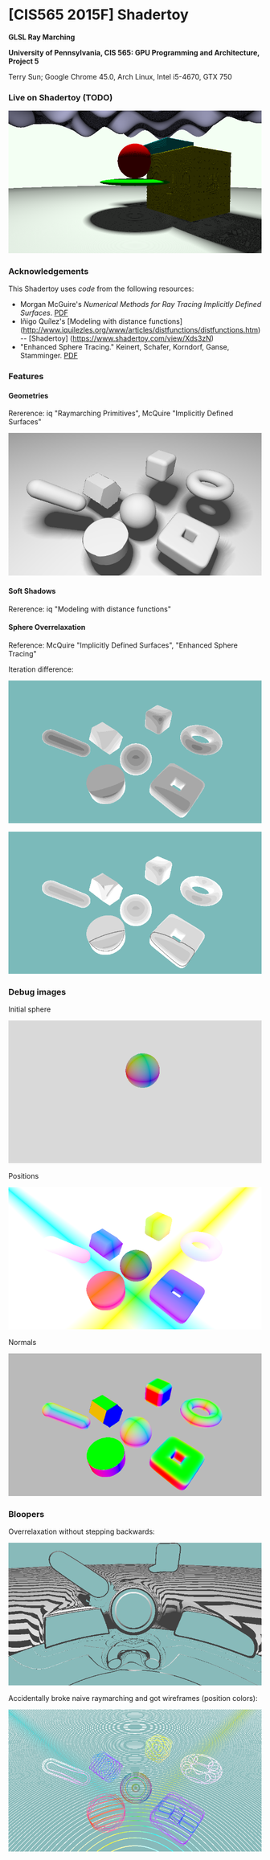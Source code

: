 # [CIS565 2015F] Shadertoy

**GLSL Ray Marching**

**University of Pennsylvania, CIS 565: GPU Programming and Architecture, Project 5**

Terry Sun; Google Chrome 45.0, Arch Linux, Intel i5-4670, GTX 750

### Live on Shadertoy (TODO)

[![](img/thumb.png)](https://www.shadertoy.com/view/XISSRc)

### Acknowledgements

This Shadertoy uses *code* from the following resources:

* Morgan McGuire's
  *Numerical Methods for Ray Tracing Implicitly Defined Surfaces*.
  [PDF](http://graphics.cs.williams.edu/courses/cs371/f14/reading/implicit.pdf)
* Iñigo Quílez's [Modeling with distance functions]
  (http://www.iquilezles.org/www/articles/distfunctions/distfunctions.htm) --
  [Shadertoy] (https://www.shadertoy.com/view/Xds3zN)
* "Enhanced Sphere Tracing." Keinert, Schafer, Korndorf, Ganse, Stamminger.
  [PDF](http://erleuchtet.org/~cupe/permanent/enhanced_sphere_tracing.pdf)

### Features

#### Geometries

Rererence: iq "Raymarching Primitives", McQuire "Implicitly Defined Surfaces"

![](img/geometries.png)

#### Soft Shadows

Rererence: iq "Modeling with distance functions"

#### Sphere Overrelaxation

Reference: McQuire "Implicitly Defined Surfaces", "Enhanced Sphere Tracing"

Iteration difference:

![](img/iters_spheretracing.png)

![](img/iters_overrelax.png)

### Debug images

Initial sphere

![](img/1_sphere.png)

Positions

![](img/debug_distance.png)

Normals

![](img/debug_normals.png)

### Bloopers

Overrelaxation without stepping backwards:

![](img/bloop_overrelax_gloopy.png)

Accidentally broke naive raymarching and got wireframes (position colors):

![](img/bloop_wireframe.png)
